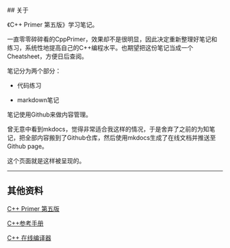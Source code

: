 ## 关于

《C++ Primer 第五版》学习笔记。

一直零零碎碎看的CppPrimer，效果却不是很明显，因此决定重新整理好笔记和练习，系统性地提高自己的C++编程水平。也期望把这份笔记当成一个Cheatsheet，方便日后查阅。

笔记分为两个部分：

- 代码练习

- markdown笔记

笔记使用Github来做内容管理。

曾无意中看到mkdocs，觉得非常适合我这样的情况，于是舍弃了之前的为知笔记，把全部内容搬到了Github仓库，然后使用mkdocs生成了在线文档并推送至Github page。

这个页面就是这样被呈现的。

---

## 其他资料

[C++ Primer 第五版](https://book.douban.com/subject/25708312/)

[C++参考手册](http://zh.cppreference.com/w/cpp)

[C++ 在线编译器](http://coliru.stacked-crooked.com/)